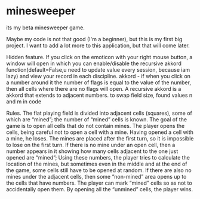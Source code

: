 # minesweeper
its my beta minesweeper game.

Maybe my code is not that good (I'm a beginner), but this is my first big project. I want to add a lot more to this application, but that will come later.

Hidden feature.
If you click on the emoticon with your right mouse button, a window will open in which you can enable/disable the recursive akkord function(default=False,u need to update value every session, because iam lazy) and view your record in each discipline.
akkord - if when you click on a number around it the number of flags is equal to the value of the number, then all cells where there are no flags will open.
A recursive akkord is a akkord that extends to adjacent numbers.
to swap field size, found values n and m in code

Rules.
The flat playing field is divided into adjacent cells (squares), some of which are “mined”; the number of “mined” cells is known. The goal of the game is to open all cells that do not contain mines.
The player opens the cells, being careful not to open a cell with a mine. Having opened a cell with a mine, he loses. The mines are placed after the first turn, so it is impossible to lose on the first turn. If there is no mine under an open cell, then a number appears in it showing how many cells adjacent to the one just opened are “mined”; Using these numbers, the player tries to calculate the location of the mines, but sometimes even in the middle and at the end of the game, some cells still have to be opened at random. If there are also no mines under the adjacent cells, then some “non-mined” area opens up to the cells that have numbers. The player can mark “mined” cells so as not to accidentally open them. By opening all the “unmined” cells, the player wins.
